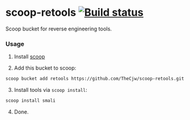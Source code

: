 # scoop-retools [![Build status](https://ci.appveyor.com/api/projects/status/prkvjafc09jbapw4?svg=true)](https://ci.appveyor.com/project/TheCjw/scoop-retools)

Scoop bucket for reverse engineering tools.

### Usage

1. Install [scoop](https://github.com/lukesampson/scoop)

2. Add this bucket to scoop:
```bash
scoop bucket add retools https://github.com/TheCjw/scoop-retools.git
```
3. Install tools via `scoop install`:
```bash
scoop install smali
```
4. Done.
